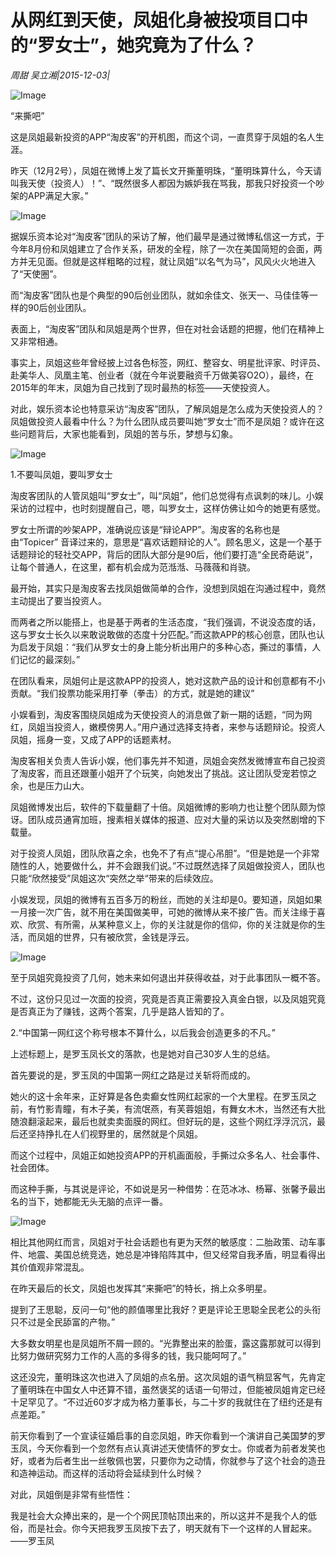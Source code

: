 # 从网红到天使，凤姐化身被投项目口中的“罗女士”，她究竟为了什么？

*周甜  吴立湘|2015-12-03|*

![Image](http://static.ylzbl.com/uploads/ueditor/php/upload/image/20171018/1508312707975162.jpeg)

“来撕吧”

这是凤姐最新投资的APP“淘皮客”的开机图，而这个词，一直贯穿于凤姐的名人生涯。

昨天（12月2号），凤姐在微博上发了篇长文开撕董明珠，“董明珠算什么，今天请叫我天使（投资人）！”、“既然很多人都因为嫉妒我在骂我，那我只好投资一个吵架的APP满足大家。”

![Image](http://si1.go2yd.com/get-image/0HZsR40ANGK)

据娱乐资本论对“淘皮客”团队的采访了解，他们最早是通过微博私信这一方式，于今年8月份和凤姐建立了合作关系，研发的全程，除了一次在美国简短的会面，两方并无见面。但就是这样粗略的过程，就让凤姐“以名气为马”，风风火火地进入了“天使圈”。

而“淘皮客”团队也是个典型的90后创业团队，就如余佳文、张天一、马佳佳等一样的90后创业团队。

表面上，“淘皮客”团队和凤姐是两个世界，但在对社会话题的把握，他们在精神上又非常相通。

事实上，凤姐这些年曾经披上过各色标签，网红、整容女、明星批评家、时评员、赴美华人、凤凰主笔、创业者（就在今年说要融资千万做美容O2O），最终，在2015年的年末，凤姐为自己找到了现时最热的标签——天使投资人。

对此，娱乐资本论也特意采访“淘皮客”团队，了解凤姐是怎么成为天使投资人的？凤姐做投资人最看中什么？为什么团队成员要叫她“罗女士”而不是凤姐？或许在这些问题背后，大家也能看到，凤姐的苦与乐，梦想与幻象。

![Image](http://si1.go2yd.com/get-image/0HZsR2rxWT2)

1.不要叫凤姐，要叫罗女士

淘皮客团队的人管凤姐叫“罗女士”，叫“凤姐”，他们总觉得有点讽刺的味儿。小娱采访的过程中，也时刻提醒自己，嗯，叫罗女士，这样仿佛让如今的她更有感觉。

罗女士所谓的吵架APP，准确说应该是“辩论APP”。淘皮客的名称也是由“Topicer” 音译过来的，意思是“喜欢话题辩论的人”。顾名思义，这是一个基于话题辩论的轻社交APP，背后的团队大部分是90后，他们要打造“全民奇葩说”，让每个普通人，在这里，都有机会成为范湉湉、马薇薇和肖骁。

最开始，其实只是淘皮客去找凤姐做简单的合作，没想到凤姐在沟通过程中，竟然主动提出了要当投资人。

而两者之所以能搭上，也是基于两者的生活态度，“我们强调，不说没态度的话，这与罗女士长久以来敢说敢做的态度十分匹配。”而这款APP的核心创意，团队也认为启发于凤姐：“我们从罗女士的身上能分析出用户的多种心态，撕过的事情，人们记忆的最深刻。”

在团队看来，凤姐何止是这款APP的投资人，她对这款产品的设计和创意都有不小贡献。“我们投票功能采用打拳（拳击）的方式，就是她的建议”

小娱看到，淘皮客围绕凤姐成为天使投资人的消息做了新一期的话题，“同为网红，凤姐当投资人，嫩模傍男人。”用户通过选择支持者，来参与话题辩论。投资人凤姐，摇身一变，又成了APP的话题素材。

淘皮客相关负责人告诉小娱，他们事先并不知道，凤姐会突然发微博宣布自己投资了淘皮客，而且还跟董小姐开了个玩笑，向她发出了挑战。这让团队受宠若惊之余，也是压力山大。

凤姐微博发出后，软件的下载量翻了十倍。凤姐微博的影响力也让整个团队颇为惊讶。团队成员通宵加班，搜素相关媒体的报道、应对大量的采访以及突然剧增的下载量。

对于投资人凤姐，团队欣喜之余，也免不了有点“提心吊胆”。“但是她是一个非常随性的人，她要做什么，并不会跟我们说。”不过既然选择了凤姐做投资人，团队也只能“欣然接受”凤姐这次“突然之举“带来的后续效应。

小娱发现，凤姐的微博有五百多万的粉丝，而她的关注却是0。要知道，凤姐如果一月接一次广告，就不用在美国做美甲，可她的微博从来不接广告。而关注缘于喜欢、欣赏、有所需，从某种意义上，你的关注就是你的信仰，你的关注就是你的生活，而凤姐的世界，只有被欣赏，金钱是浮云。

![Image](http://si1.go2yd.com/get-image/0HZsR1Ju5tA)

至于凤姐究竟投资了几何，她未来如何退出并获得收益，对于此事团队一概不答。

不过，这份只见过一次面的投资，究竟是否真正需要投入真金白银，以及凤姐究竟是否真正为了赚钱，这两个答案，几乎是路人皆知的了。

2.“中国第一网红这个称号根本不算什么，以后我会创造更多的不凡。”

上述标题上，是罗玉凤长文的落款，也是她对自己30岁人生的总结。

首先要说的是，罗玉凤的中国第一网红之路是过关斩将而成的。

她火的这十余年来，正好算是各色卖癫女性网红起家的一个大里程。在罗玉凤之前，有竹影青瞳，有木子美，有流氓燕，有芙蓉姐姐，有舞女木木，当然还有大批随浪翻滚起来，最后也就卖卖面膜的网红。但好玩的是，这些个网红浮浮沉沉，最后还坚持挣扎在人们视野里的，居然就是个凤姐。

而这个过程中，凤姐正如她投资APP的开机画面般，手撕过众多名人、社会事件、社会团体。

而这种手撕，与其说是评论，不如说是另一种借势：在范冰冰、杨幂、张馨予最出名的当下，她都能无头无脑的点评一番。

![Image](http://si1.go2yd.com/get-image/0HZsR5KwfcO)

相比其他网红而言，凤姐对于社会话题也有更为天然的敏感度：二胎政策、动车事件、地震、美国总统竞选，她总是冲锋陷阵其中，但又经常自我矛盾，明显看得出其价值观非常混乱。

在昨天最后的长文，凤姐也发挥其“来撕吧”的特长，捎上众多明星。

提到了王思聪，反问一句“他的颜值哪里比我好？更是评论王思聪全民老公的头衔只不过是全民舔富的产物。”

大多数女明星也是凤姐所不屑一顾的。“光靠整出来的脸蛋，露这露那就可以得到比努力做研究努力工作的人高的多得多的钱，我只能呵呵了。”

这还没完，董明珠这次也进入了凤姐的点名册。这次凤姐的语气稍显客气，先肯定了董明珠在中国女人中还算不错，虽然褒奖的话语一句带过，但能被凤姐肯定已经十足罕见了。“不过近60岁才成为格力董事长，与二十岁的我就住在了纽约还是有点差距。”

前天你看到了一个宣读征婚启事的自恋凤姐，昨天你看到一个演讲自己美国梦的罗玉凤，今天你看到一个忽然有点认真讲述天使情怀的罗女士。你或者为前者发笑也好，或者为后者生出一丝敬佩也罢，只要你为之动情，你就参与了这个社会的造丑和造神运动。而这样的活动将会延续到什么时候？

对此，凤姐倒是非常有些悟性：

我是社会大众捧出来的，是一个个网民顶帖顶出来的，所以这并不是我个人的低俗，而是社会。你今天把我罗玉凤按下去了，明天就有下一个这样的人冒起来。——罗玉凤

